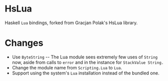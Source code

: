 HsLua
=====

Haskell `Lua` bindings, forked from Gracjan Polak's HsLua library.

# Changes
+ Use `ByteString` -- The Lua module sees extremely few uses of `String` now, aside from calls to `error` and in the instance for `StackValue String.`
+ Change the module name from `Scripting.Lua` to `Lua`.
+ Support using the system's `Lua` installation instead of the bundled one.
